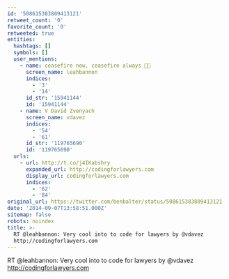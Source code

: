```yaml
---
id: '508615383809413121'
retweet_count: '0'
favorite_count: '0'
retweeted: true
entities:
  hashtags: []
  symbols: []
  user_mentions:
    - name: ceasefire now, ceasefire always 🍞🌹
      screen_name: leahbannon
      indices:
        - '3'
        - '14'
      id_str: '15941144'
      id: '15941144'
    - name: V David Zvenyach
      screen_name: vdavez
      indices:
        - '54'
        - '61'
      id_str: '119765690'
      id: '119765690'
  urls:
    - url: http://t.co/j4IKabshry
      expanded_url: http://codingforlawyers.com
      display_url: codingforlawyers.com
      indices:
        - '62'
        - '84'
original_url: https://twitter.com/benbalter/status/508615383809413121
date: '2014-09-07T13:58:51.000Z'
sitemap: false
robots: noindex
title: >-
  RT @leahbannon: Very cool into to code for lawyers by @vdavez
  http://codingforlawyers.com
---
```


RT @leahbannon: Very cool into to code for lawyers by @vdavez http://codingforlawyers.com